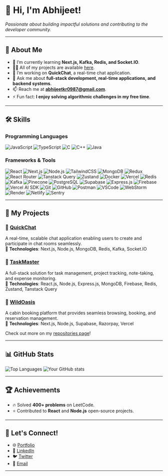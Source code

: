 # 👋 Hi, I'm Abhijeet!


*Passionate about building impactful solutions and contributing to the developer community.*

---

## 🚀 About Me

- 🌱 I’m currently learning **Next.js, Kafka, Redis, and Socket.IO**.
- 👨‍💻 All of my projects are available [here](https://github.com/Abhi-wolf?tab=repositories).
- 🔭 I’m working on **QuickChat**, a real-time chat application.
- 💬 Ask me about **full-stack development, real-time applications, and backend systems**.
- 📫 Reach me at **[abhijeetkr0987@gmail.com](mailto:abhijeetkr0987@gmail.com)**.
- ⚡ Fun fact: **I enjoy solving algorithmic challenges in my free time**.

---

## 🛠️ Skills

### Programming Languages
![JavaScript](https://img.shields.io/badge/JavaScript-323330?style=for-the-badge&logo=javascript&logoColor=F7DF1E)
![TypeScript](https://img.shields.io/badge/TypeScript-0078d4?style=for-the-badge&logo=typescript&logoColor=white)
![C](https://img.shields.io/badge/C-00599C?style=for-the-badge&logo=c&logoColor=white)
![C++](https://img.shields.io/badge/C%2B%2B-00599C?style=for-the-badge&logo=cplusplus&logoColor=white)
![Java](https://img.shields.io/badge/Java-007396?style=for-the-badge&logo=java&logoColor=white)

### Frameworks & Tools
![React](https://img.shields.io/badge/React-61DAFB?style=for-the-badge&logo=react&logoColor=white)
![Next.js](https://img.shields.io/badge/Next.js-000000?style=for-the-badge&logo=nextdotjs&logoColor=white)
![Node.js](https://img.shields.io/badge/Node.js-43853D?style=for-the-badge&logo=node.js&logoColor=white)
![TailwindCSS](https://img.shields.io/badge/TailwindCSS-38B2AC?style=for-the-badge&logo=tailwind-css&logoColor=white)
![MongoDB](https://img.shields.io/badge/MongoDB-4EA94B?style=for-the-badge&logo=mongodb&logoColor=white)
![Redux](https://img.shields.io/badge/Redux-764ABC?style=for-the-badge&logo=redux&logoColor=white)
![React Router](https://img.shields.io/badge/React_Router-CA4245?style=for-the-badge&logo=react-router&logoColor=white)
![Tanstack Query](https://img.shields.io/badge/Tanstack_Query-4B56D2?style=for-the-badge&logo=tanstack-query&logoColor=white)
![Zustand](https://img.shields.io/badge/Zustand-F54D27?style=for-the-badge&logo=zustand&logoColor=white)
![Docker](https://img.shields.io/badge/Docker-2496ED?style=for-the-badge&logo=docker&logoColor=white)
![Vercel](https://img.shields.io/badge/Vercel-000000?style=for-the-badge&logo=vercel&logoColor=white)
![Redis](https://img.shields.io/badge/Redis-DC382D?style=for-the-badge&logo=redis&logoColor=white)
![Kafka](https://img.shields.io/badge/Kafka-231F20?style=for-the-badge&logo=apachekafka&logoColor=white)
![Pinecone](https://img.shields.io/badge/Pinecone-006F57?style=for-the-badge&logo=pinecone&logoColor=white)
![PostgreSQL](https://img.shields.io/badge/PostgreSQL-336791?style=for-the-badge&logo=postgresql&logoColor=white)
![Supabase](https://img.shields.io/badge/Supabase-3ECF8E?style=for-the-badge&logo=supabase&logoColor=white)
![Express.js](https://img.shields.io/badge/Express.js-000000?style=for-the-badge&logo=express&logoColor=white)
![Firebase](https://img.shields.io/badge/Firebase-FFCA28?style=for-the-badge&logo=firebase&logoColor=white)
![Vercel AI SDK](https://img.shields.io/badge/Vercel_Ai_SDK-000000?style=for-the-badge&logo=vercel&logoColor=white)
![Git](https://img.shields.io/badge/Git-F05032?style=for-the-badge&logo=git&logoColor=white)
![GitHub](https://img.shields.io/badge/GitHub-181717?style=for-the-badge&logo=github&logoColor=white)
![Postman](https://img.shields.io/badge/Postman-FF6C37?style=for-the-badge&logo=postman&logoColor=white)
![VSCode](https://img.shields.io/badge/VS_Code-007ACC?style=for-the-badge&logo=visualstudiocode&logoColor=white)
![WebStorm](https://img.shields.io/badge/WebStorm-000000?style=for-the-badge&logo=webstorm&logoColor=white)
![Render](https://img.shields.io/badge/Render-FF7F00?style=for-the-badge&logo=render&logoColor=white)
![Netlify](https://img.shields.io/badge/Netlify-00C7B7?style=for-the-badge&logo=netlify&logoColor=white)
![Sentry](https://img.shields.io/badge/Sentry-362F5F?style=for-the-badge&logo=sentry&logoColor=white)


---

## 🌟 My Projects

### 📂 [QuickChat](https://github.com/your-username/quickchat)
A real-time, scalable chat application enabling users to create and participate in chat rooms seamlessly.  
🚀 **Technologies**: Next.js, Node.js, MongoDB, Redis, Kafka, Socket.IO  

### 📂 [TaskMaster](https://github.com/your-username/taskmaster)
A full-stack solution for task management, project tracking, note-taking, and expense monitoring.  
🚀 **Technologies**: React.js, Node.js, Express.js, MongoDB, Firebase, Redis, Zustand, Tanstack Query

### 📂 [WildOasis](https://github.com/your-username/wildoasis)
A cabin booking platform that provides seamless browsing, booking, and reservation management.  
🚀 **Technologies**: Next.js, Node.js, Supabase, Razorpay, Vercel

Check out more on my [repositories page](https://github.com/Abhi-wolf?tab=repositories)!

---

## 📊 GitHub Stats

![Top Languages](https://github-readme-stats.vercel.app/api/top-langs/?username=Abhi-wolf&layout=compact&theme=radical)
![Your GitHub stats](https://github-readme-stats.vercel.app/api?username=Abhi-wolf&show_icons=true&theme=radical)  

---

## 🏆 Achievements

- 🔥 Solved **400+ problems** on LeetCode.
- ⭐ Contributed to **React** and **Node.js** open-source projects.

---

## 🤝 Let's Connect!

- 🌐 [Portfolio](https://portfolio-ruby-rho-64.vercel.app/)
- 💼 [LinkedIn](https://www.linkedin.com/in/abhijeet-kumar-891995223/)
- 🐦 [Twitter](https://x.com/krabhisingh008)
- 📧 [Email](mailto:abhijeetkr0987@gmail.com)

---
